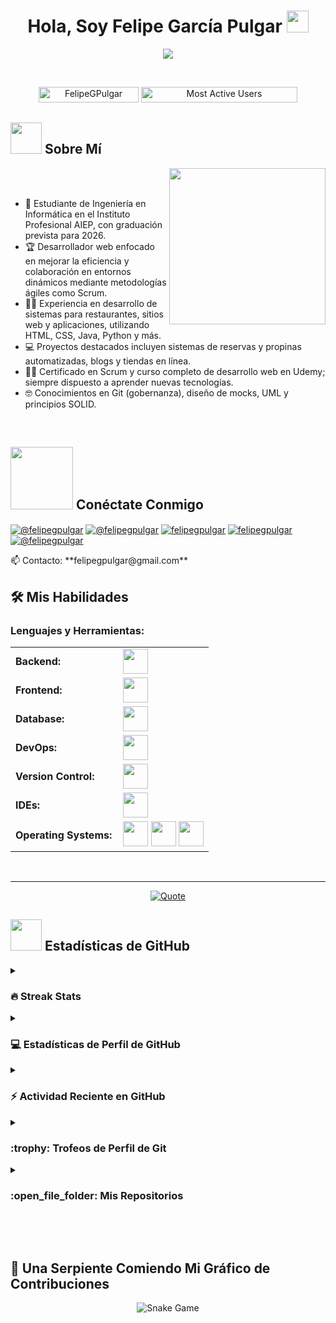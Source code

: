 # <h1 align="center">Hola, Soy Felipe García Pulgar <img src="https://media.giphy.com/media/hvRJCLFzcasrR4ia7z/giphy.gif" width="35"></h1>

<p align="center">
  <a href="https://github.com/DenverCoder1/readme-typing-svg"><img src="https://readme-typing-svg.herokuapp.com?font=Time+New+Roman&color=%23C8BE25&size=25&center=true&vCenter=true&width=700&height=100&lines=Desarrollador+Web+y+de+Software;Estudiante+de+Ingenier%C3%ADa+en+Inform%C3%A1tica;Especialista+en+JS%2C+HTML%2C+CSS%2C+Python;Dise%C3%B1o+en+Pixso%2C+Figma+y+m%C3%A1s;"></a>
</p>

<br>

<p align="center"> 
  <img src="https://komarev.com/ghpvc/?username=FelipeGPulgar&label=Profile%20views&color=0047AB&style=plastic?" alt="FelipeGPulgar" height="25px" width="160px"/> 
  <a href="https://commits.top/chile.html" target="_blank">
    <img src="https://aktive.tk/chile/FelipeGPulgar?color=red" alt="Most Active Users" target="_blank" height="25px" width="250px"/> 
  </a>
</p>

## <picture><img src="https://github.com/7oSkaaa/7oSkaaa/blob/main/Images/about_me.gif?raw=true" width="50px"></picture> Sobre Mí

<picture><img align="right" src="https://github.com/7oSkaaa/7oSkaaa/blob/main/Images/Right_Side.gif?raw=true" width="250px"></picture>

<br><br>

- :school: Estudiante de Ingeniería en Informática en el Instituto Profesional AIEP, con graduación prevista para 2026.
- :trophy: Desarrollador web enfocado en mejorar la eficiencia y colaboración en entornos dinámicos mediante metodologías ágiles como Scrum.
- :technologist: Experiencia en desarrollo de sistemas para restaurantes, sitios web y aplicaciones, utilizando HTML, CSS, Java, Python y más.
- :computer: Proyectos destacados incluyen sistemas de reservas y propinas automatizadas, blogs y tiendas en línea.
- :student: Certificado en Scrum y curso completo de desarrollo web en Udemy; siempre dispuesto a aprender nuevas tecnologías.
- :nerd_face: Conocimientos en Git (gobernanza), diseño de mocks, UML y principios SOLID.

<br>



## <picture><img src="https://github.com/7oSkaaa/7oSkaaa/blob/main/Images/Connect-with-me.gif?raw=true" width="100px"></picture> Conéctate Conmigo

<p align="left">
  <a href="https://www.youtube.com/@felipegpulgar" target="blank"><img align="center" src="https://img.shields.io/badge/YouTube-FF0000?style=for-the-badge&logo=youtube&logoColor=white" alt="@felipegpulgar"  /></a>
<a href="https://www.tiktok.com/@felipegpulgar" target="blank"><img align="center" src="https://img.shields.io/badge/TikTok-000000?style=for-the-badge&logo=tiktok&logoColor=white" alt="@felipegpulgar" /></a>
<a href="https://linkedin.com/in/felipegpulgar" target="blank"><img align="center" src="https://img.shields.io/badge/LinkedIn-0077B5?style=for-the-badge&logo=linkedin&logoColor=white" alt="felipegpulgar"/></a>
<a href="https://fb.com/felipegpulgar" target="blank"><img align="center" src="https://img.shields.io/badge/Facebook-1877F2?style=for-the-badge&logo=facebook&logoColor=white" alt="felipegpulgar"  /></a>
<a href = "mailto:felipegpulgar@gmail.com" target="blank"><img align="center" src="https://img.shields.io/badge/Gmail-D14836?style=for-the-badge&logo=gmail&logoColor=white" alt="@felipegpulgar"  /></a>
  </p>
  📫 Contacto: **felipegpulgar@gmail.com**

## 🛠️ Mis Habilidades

<h3 align="left">Lenguajes y Herramientas:</h3>
<table>
    <tr>
        <td style="font-weight: bold; padding-right: 10px; vertical-align: center; border: none;">Backend:</td>
        <td><img height="40" src="https://skillicons.dev/icons?i=php,java,cs,net,python,laravel,nodejs,express,vite"/></td>
    </tr>
    <tr>
        <td style="font-weight: bold; padding-right: 10px; vertical-align: center;">Frontend:</td>
        <td><img height="40" src="https://skillicons.dev/icons?i=vue,react,bootstrap,html,css,sass,js,ts,figma,pixso"/></td>
    </tr>
    <tr>
        <td style="font-weight: bold; padding-right: 10px; vertical-align: center; border: none;">Database:</td>
        <td><img height="40" src="https://skillicons.dev/icons?i=mysql,postgresql,mongodb,sqlite,firebase,supabase"/></td>
    </tr>
    <tr>
        <td style="font-weight: bold; padding-right: 10px; vertical-align: center; border: none;">DevOps:</td>
        <td><img height="40" src="https://skillicons.dev/icons?i=docker,gitlab"/></td>
    </tr>
    <tr>
        <td style="font-weight: bold; padding-right: 10px; vertical-align: center; border: none;">Version Control:</td>
        <td><img height="40" src="https://skillicons.dev/icons?i=git,github,bitbucket"/></td>
    </tr>
    <tr>
        <td style="font-weight: bold; padding-right: 10px; vertical-align: center; border: none;">IDEs:</td>
        <td><img height="40" src="https://skillicons.dev/icons?i=vscode,eclipse,visualstudio,webstorm,sublime,cursor,kiro,jetbrains"/></td>
    </tr>
    <tr>
        <td style="font-weight: bold; padding-right: 10px; vertical-align: center; border: none;">Operating Systems:</td>
        <td>
            <a href="https://www.microsoft.com/en-us/windows/" target="_blank"><img height="40" src="https://img.shields.io/badge/Windows-%230078D6.svg?style=for-the-badge&logo=windows&logoColor=white"></a>
            <a href="https://ubuntu.com/" target="_blank"><img height="40" src="https://img.shields.io/badge/Ubuntu-%23E95420.svg?style=for-the-badge&logo=ubuntu&logoColor=white"></a>
            <a href="https://www.apple.com/macos/" target="_blank"><img height="40" src="https://img.shields.io/badge/macOS-%23000000.svg?style=for-the-badge&logo=apple&logoColor=white"></a>
        </td>
    </tr>
</table>

<br>

---

<p align="center">
  <a href="https://github.com/piyushsuthar/github-readme-quotes"><img alt="Quote" src="https://quotes-github-readme.vercel.app/api?type=horizontal&theme=tokyonight&animation=grow_out_in&quoteCategory=programming"></a>
</p>

## <picture><img src="https://github.com/7oSkaaa/7oSkaaa/blob/main/Images/Statistics.gif?raw=true" width="50px"></picture> Estadísticas de GitHub

<details><summary><h3>🔥 Streak Stats</h3></summary>

<p align="center"><img src="https://github-readme-streak-stats.herokuapp.com/?user=FelipeGPulgar&theme=tokyonight_duo" alt="FelipeGPulgar" /></p>

</details>

<details><summary><h3>💻 Estadísticas de Perfil de GitHub</h3></summary>

<p align="center">
  <a href="https://github.com/anuraghazra/github-readme-stats">
    <img alt="FelipeGPulgar's Github Stats" src="https://github-readme-stats.vercel.app/api?username=FelipeGPulgar&show_icons=true&count_private=true&locale=es&theme=tokyonight&layout=compact" height="230px"/>
  </a>
  <img src="https://github-readme-stats.vercel.app/api/top-langs?username=FelipeGPulgar&langs_count=10&show_icons=true&locale=es&theme=tokyonight" alt="FelipeGPulgar" height="230px"/>
  <br/>
  <b>Nota:</b> Los lenguajes top son solo una métrica de los lenguajes en mi código público y no reflejan experiencia o nivel de habilidad.
</p>

</details>

<details><summary><h3>⚡ Actividad Reciente en GitHub</h3></summary>

[![FelipeGPulgar's github activity graph](https://github-readme-activity-graph.cyclic.app/graph?username=FelipeGPulgar&theme=github)](https://github.com/FelipeGPulgar/github-readme-activity-graph)

</details>

<details><summary><h3>:trophy: Trofeos de Perfil de Git</h3></summary>

<p align="center"><a href="https://github.com/ryo-ma/github-profile-trophy"><img src="https://github-profile-trophy.vercel.app/?username=FelipeGPulgar&layout=compact&theme=tokyonight&column=4&margin-w=15&margin-h=15" alt="FelipeGPulgar" /></a></p>
[![@FelipeGPulgar's Holopin board](https://holopin.io/api/user/board?user=FelipeGPulgar)](https://holopin.io/@FelipeGPulgar)

</details>

<details><summary><h3>:open_file_folder: Mis Repositorios</h3></summary>

<div>
  <p align="center">
    <a href="https://github.com/FelipeGPulgar/Sistema-Restaurante">
      <img src="https://github-readme-stats.vercel.app/api/pin/?username=FelipeGPulgar&repo=Sistema-Restaurante&theme=tokyonight" alt="Sistema-Restaurante" />
    </a>
    <a href="https://github.com/FelipeGPulgar/BikeOrange">
      <img src="https://github-readme-stats.vercel.app/api/pin/?username=FelipeGPulgar&repo=BikeOrange&theme=tokyonight" alt="BikeOrange" />
    </a>
    <a href="https://github.com/FelipeGPulgar/bot-musicalip">
      <img src="https://github-readme-stats.vercel.app/api/pin/?username=FelipeGPulgar&repo=bot-musicalip&theme=tokyonight" alt="bot-musicalip" />
    </a>
    <a href="https://github.com/FelipeGPulgar/shizotactical">
      <img src="https://github-readme-stats.vercel.app/api/pin/?username=FelipeGPulgar&repo=shizotactical&theme=tokyonight" alt="shizotactical" />
    </a>
    <a href="https://github.com/FelipeGPulgar/FelipeGPulgar">
      <img src="https://github-readme-stats.vercel.app/api/pin/?username=FelipeGPulgar&repo=FelipeGPulgar&theme=tokyonight" alt="FelipeGPulgar" />
    </a>
  </p>
</div>

</details>

<br><br>

## 🐍 Una Serpiente Comiendo Mi Gráfico de Contribuciones

<p align="center">
  <img src="https://raw.githubusercontent.com/FelipeGPulgar/FelipeGPulgar/output/github-contribution-grid-snake.svg" alt="Snake Game"/>
</p>
